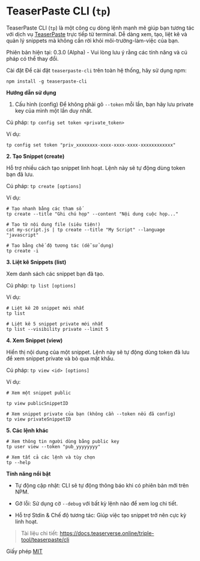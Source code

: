 # TeaserPaste CLI (`tp`)
TeaserPaste CLI (`tp`) là một công cụ dòng lệnh mạnh mẽ giúp bạn tương tác với dịch vụ [TeaserPaste](https://paste.teaserverse.online) trực tiếp từ terminal. Dễ dàng xem, tạo, liệt kê và quản lý snippets mà không cần rời khỏi môi-trường-làm-việc của bạn.

Phiên bản hiện tại: 0.3.0 (Alpha) - Vui lòng lưu ý rằng các tính năng và cú pháp có thể thay đổi.

Cài đặt
Để cài đặt `teaserpaste-cli` trên toàn hệ thống, hãy sử dụng npm:
```
npm install -g teaserpaste-cli
```

**Hướng dẫn sử dụng**
1. Cấu hình (config)
Để không phải gõ `--token` mỗi lần, bạn hãy lưu private key của mình một lần duy nhất.

Cú pháp: `tp config set token <private_token>`

Ví dụ:
```
tp config set token "priv_xxxxxxxx-xxxx-xxxx-xxxx-xxxxxxxxxxxx"
```

**2. Tạo Snippet (create)**

Hỗ trợ nhiều cách tạo snippet linh hoạt. Lệnh này sẽ tự động dùng token bạn đã lưu.

Cú pháp: `tp create [options]`

Ví dụ:
```
# Tạo nhanh bằng các tham số
tp create --title "Ghi chú họp" --content "Nội dung cuộc họp..."

# Tạo từ nội dung file (siêu tiện!)
cat my-script.js | tp create --title "My Script" --language "javascript"

# Tạo bằng chế độ tương tác (dễ sử dụng)
tp create -i
```

**3. Liệt kê Snippets (list)**

Xem danh sách các snippet bạn đã tạo.

Cú pháp: `tp list [options]`

Ví dụ:
```
# Liệt kê 20 snippet mới nhất
tp list

# Liệt kê 5 snippet private mới nhất
tp list --visibility private --limit 5
```

**4. Xem Snippet (view)**

Hiển thị nội dung của một snippet. Lệnh này sẽ tự động dùng token đã lưu để xem snippet private và bỏ qua mật khẩu.

Cú pháp: `tp view <id> [options]`

Ví dụ:
```
# Xem một snippet public

tp view publicSnippetID

# Xem snippet private của bạn (không cần --token nếu đã config)
tp view privateSnippetID
```

**5. Các lệnh khác**
```
# Xem thông tin người dùng bằng public key
tp user view --token "pub_yyyyyyyy"

# Xem tất cả các lệnh và tùy chọn
tp --help
```

**Tính năng nổi bật**

- Tự động cập nhật: CLI sẽ tự động thông báo khi có phiên bản mới trên NPM.

- Gỡ lỗi: Sử dụng cờ `--debug` với bất kỳ lệnh nào để xem log chi tiết.

- Hỗ trợ Stdin & Chế độ tương tác: Giúp việc tạo snippet trở nên cực kỳ linh hoạt.

> Tài liệu chi tiết: https://docs.teaserverse.online/triple-tool/teaserpaste/cli

Giấy phép
[MIT](LICENSE.txt)